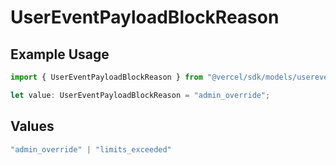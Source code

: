# UserEventPayloadBlockReason

## Example Usage

```typescript
import { UserEventPayloadBlockReason } from "@vercel/sdk/models/userevent.js";

let value: UserEventPayloadBlockReason = "admin_override";
```

## Values

```typescript
"admin_override" | "limits_exceeded"
```